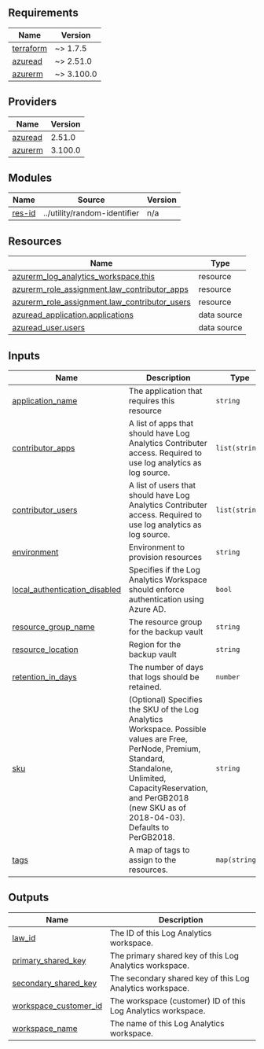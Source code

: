 <!-- BEGIN_TF_DOCS -->
## Requirements

| Name | Version |
|------|---------|
| <a name="requirement_terraform"></a> [terraform](#requirement\_terraform) | ~> 1.7.5 |
| <a name="requirement_azuread"></a> [azuread](#requirement\_azuread) | ~> 2.51.0 |
| <a name="requirement_azurerm"></a> [azurerm](#requirement\_azurerm) | ~> 3.100.0 |

## Providers

| Name | Version |
|------|---------|
| <a name="provider_azuread"></a> [azuread](#provider\_azuread) | 2.51.0 |
| <a name="provider_azurerm"></a> [azurerm](#provider\_azurerm) | 3.100.0 |

## Modules

| Name | Source | Version |
|------|--------|---------|
| <a name="module_res-id"></a> [res-id](#module\_res-id) | ../utility/random-identifier | n/a |

## Resources

| Name | Type |
|------|------|
| [azurerm_log_analytics_workspace.this](https://registry.terraform.io/providers/hashicorp/azurerm/latest/docs/resources/log_analytics_workspace) | resource |
| [azurerm_role_assignment.law_contributor_apps](https://registry.terraform.io/providers/hashicorp/azurerm/latest/docs/resources/role_assignment) | resource |
| [azurerm_role_assignment.law_contributor_users](https://registry.terraform.io/providers/hashicorp/azurerm/latest/docs/resources/role_assignment) | resource |
| [azuread_application.applications](https://registry.terraform.io/providers/hashicorp/azuread/latest/docs/data-sources/application) | data source |
| [azuread_user.users](https://registry.terraform.io/providers/hashicorp/azuread/latest/docs/data-sources/user) | data source |

## Inputs

| Name | Description | Type | Default | Required |
|------|-------------|------|---------|:--------:|
| <a name="input_application_name"></a> [application\_name](#input\_application\_name) | The application that requires this resource | `string` | n/a | yes |
| <a name="input_contributor_apps"></a> [contributor\_apps](#input\_contributor\_apps) | A list of apps that should have Log Analytics Contributer access. Required to use log analytics as log source. | `list(string)` | `[]` | no |
| <a name="input_contributor_users"></a> [contributor\_users](#input\_contributor\_users) | A list of users that should have Log Analytics Contributer access. Required to use log analytics as log source. | `list(string)` | `[]` | no |
| <a name="input_environment"></a> [environment](#input\_environment) | Environment to provision resources | `string` | n/a | yes |
| <a name="input_local_authentication_disabled"></a> [local\_authentication\_disabled](#input\_local\_authentication\_disabled) | Specifies if the Log Analytics Workspace should enforce authentication using Azure AD. | `bool` | `true` | no |
| <a name="input_resource_group_name"></a> [resource\_group\_name](#input\_resource\_group\_name) | The resource group for the backup vault | `string` | n/a | yes |
| <a name="input_resource_location"></a> [resource\_location](#input\_resource\_location) | Region for the backup vault | `string` | `"uaenorth"` | no |
| <a name="input_retention_in_days"></a> [retention\_in\_days](#input\_retention\_in\_days) | The number of days that logs should be retained. | `number` | `90` | no |
| <a name="input_sku"></a> [sku](#input\_sku) | (Optional) Specifies the SKU of the Log Analytics Workspace. Possible values are Free, PerNode, Premium, Standard, Standalone, Unlimited, CapacityReservation, and PerGB2018 (new SKU as of 2018-04-03). Defaults to PerGB2018. | `string` | `"PerGB2018"` | no |
| <a name="input_tags"></a> [tags](#input\_tags) | A map of tags to assign to the resources. | `map(string)` | `{}` | no |

## Outputs

| Name | Description |
|------|-------------|
| <a name="output_law_id"></a> [law\_id](#output\_law\_id) | The ID of this Log Analytics workspace. |
| <a name="output_primary_shared_key"></a> [primary\_shared\_key](#output\_primary\_shared\_key) | The primary shared key of this Log Analytics workspace. |
| <a name="output_secondary_shared_key"></a> [secondary\_shared\_key](#output\_secondary\_shared\_key) | The secondary shared key of this Log Analytics workspace. |
| <a name="output_workspace_customer_id"></a> [workspace\_customer\_id](#output\_workspace\_customer\_id) | The workspace (customer) ID of this Log Analytics workspace. |
| <a name="output_workspace_name"></a> [workspace\_name](#output\_workspace\_name) | The name of this Log Analytics workspace. |
<!-- END_TF_DOCS -->